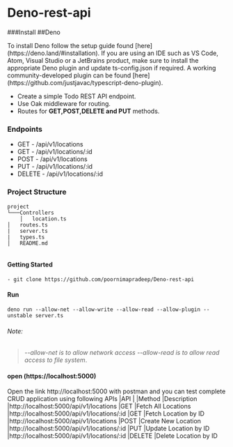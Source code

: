 # Deno-rest-api
###Install
##Deno
<p>To install Deno follow the setup guide found [here](https://deno.land/#installation). If you are using an IDE such as VS Code, Atom, Visual Studio or a JetBrains product, make sure to install the appropriate Deno plugin and update ts-config.json if required. A working community-developed plugin can be found [here](https://github.com/justjavac/typescript-deno-plugin).</p>

*   Create a simple Todo REST API endpoint.
*   Use Oak middleware for routing.
*   Routes for **GET,POST,DELETE and PUT** methods.

### Endpoints

* GET - /api/v1/locations
* GET - /api/v1/locations/:id
* POST - /api/v1/locations
* PUT - /api/v1/locations/:id
* DELETE - /api/v1/locations/:id

### Project Structure

```
project
└───Controllers
    │   location.ts
│   routes.ts
|   server.ts
|   types.ts    
│   README.md


```
#### Getting Started 

`` - git clone https://github.com/poornimapradeep/Deno-rest-api ``

####   Run

`` deno run --allow-net --allow-write --allow-read --allow-plugin --unstable server.ts ``


###### Note:
>  *--allow-net is to allow network access --allow-read is to allow read access to file system*.

####   open (https://localhost:5000)
Open the link http://localhost:5000 with postman and you can test complete CRUD application using following APIs
|API	|                          |Method	   |Description
|http://localhost:5000/api/v1/locations	   |GET	       |Fetch All Locations
|http://localhost:5000/api/v1/locations/:id  |GET	       |Fetch Location by ID
|http://localhost:5000/api/v1/locations	   |POST	   |Create New Location
|http://localhost:5000/api/v1/locations/:id |PUT	       |Update Location by ID
|http://localhost:5000/api/v1/locations/:id |DELETE	   |Delete Location by ID




